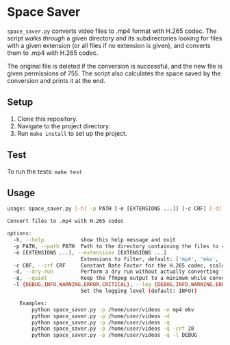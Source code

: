 # Space Saver

`space_saver.py` converts video files to .mp4 format with H.265 codec.
The script *walks through* a given directory and its subdirectories looking for files with a given
extension (or all files if no extension is given), and converts them to .mp4 with
H.265 codec.

The original file is deleted if the conversion is successful,
and the new file is given permissions of 755.
The script also calculates the space saved by the conversion and prints it at the end.

## Setup

1. Clone this repository.
2. Navigate to the project directory.
3. Run `make install` to set up the project.

## Test

To run the tests: `make test`

## Usage

```bash
usage: space_saver.py [-h] -p PATH [-e [EXTENSIONS ...]] [-c CRF] [-d] [-q] [-l {DEBUG,INFO,WARNING,ERROR,CRITICAL}]

Convert files to .mp4 with H.265 codec

options:
  -h, --help            show this help message and exit
  -p PATH, --path PATH  Path to the directory containing the files to convert
  -e [EXTENSIONS ...], --extensions [EXTENSIONS ...]
                        Extensions to filter, default: ['mp4', 'mkv', 'avi', 'mpg', 'mpeg', 'mov', 'wmv', 'flv', 'webm']
  -c CRF, --crf CRF     Constant Rate Factor for the H.265 codec, scale is 0-51 (default: 23)
  -d, --dry-run         Perform a dry run without actually converting files
  -q, --quiet           Keep the ffmpeg output to a minimum while converting
  -l {DEBUG,INFO,WARNING,ERROR,CRITICAL}, --log {DEBUG,INFO,WARNING,ERROR,CRITICAL}
                        Set the logging level (default: INFO))

    Examples:
        python space_saver.py -p /home/user/videos -e mp4 mkv
        python space_saver.py -p /home/user/videos -d
        python space_saver.py -p /home/user/videos -q
        python space_saver.py -p /home/user/videos -q -crf 28
        python space_saver.py -p /home/user/videos -q -l DEBUG
```

